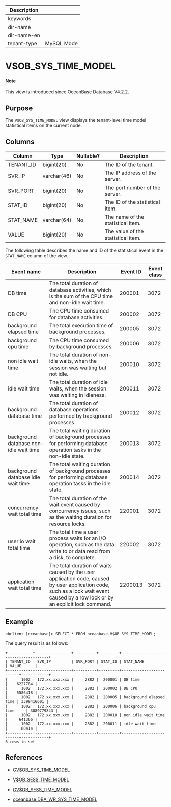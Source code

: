 | Description ||
|---|---|
| keywords ||
| dir-name ||
| dir-name-en ||
| tenant-type | MySQL Mode |

# V$OB_SYS_TIME_MODEL

<main id="notice" type='explain'>
<h4>Note</h4>
<p>This view is introduced since OceanBase Database V4.2.2. </p>
</main>

## Purpose

The `V$OB_SYS_TIME_MODEL` view displays the tenant-level time model statistical items on the current node.

## Columns

| **Column** | **Type** | **Nullable?** | **Description** |
|------------|-------------|---------------------|----------------------------------------|
| TENANT_ID | bigint(20) | No | The ID of the tenant. |
| SVR_IP | varchar(46) | No | The IP address of the server. |
| SVR_PORT | bigint(20) | No | The port number of the server. |
| STAT_ID | bigint(20) | No | The ID of the statistical item. |
| STAT_NAME | varchar(64) | No | The name of the statistical item. |
| VALUE | bigint(20) | No | The value of the statistical item. |

The following table describes the name and ID of the statistical event in the `STAT_NAME` column of the view.

| Event name | Description | Event ID | Event class |
| ------------|------|------------|----------------|
| DB time | The total duration of database activities, which is the sum of the CPU time and non-idle wait time. | 200001 | 3072 |
| DB CPU | The CPU time consumed for database activities. | 200002 | 3072 |
| background elapsed time | The total execution time of background processes. | 200005 | 3072 |
| background cpu time | The CPU time consumed by background processes. | 200006 | 3072 |
| non idle wait time | The total duration of non-idle waits, when the session was waiting but not idle. | 200010 | 3072 |
| idle wait time | The total duration of idle waits, when the session was waiting in idleness. | 200011 | 3072 |
| background database time | The total duration of database operations performed by background processes. | 200012 | 3072 |
| background database non-idle wait time | The total waiting duration of background processes for performing database operation tasks in the non-idle state. | 200013 | 3072 |
| background database idle wait time | The total waiting duration of background processes for performing database operation tasks in the idle state. | 200014 | 3072 |
| concurrency wait total time | The total duration of the wait event caused by concurrency issues, such as the waiting duration for resource locks. | 220001 | 3072 |
| user io wait total time | The total time a user process waits for an I/O operation, such as the data write to or data read from a disk, to complete. | 220002 | 3072 |
| application wait total time | The total duration of waits caused by the user application code, caused by user application code, such as a lock wait event caused by a row lock or by an explicit lock command. | 2200013 | 3072 |

## Example

```shell
obclient [oceanbase]> SELECT * FROM oceanbase.V$OB_SYS_TIME_MODEL;
```

The query result is as follows:

```shell
+-----------+----------------+----------+---------+-------------------------+------------+
| TENANT_ID | SVR_IP         | SVR_PORT | STAT_ID | STAT_NAME               | VALUE      |
+-----------+----------------+----------+---------+-------------------------+------------+
|      1002 | 172.xx.xxx.xxx |     2882 |  200001 | DB time                 |    6227784 |
|      1002 | 172.xx.xxx.xxx |     2882 |  200002 | DB CPU                  |    5586418 |
|      1002 | 172.xx.xxx.xxx |     2882 |  200005 | background elapsed time | 3399416601 |
|      1002 | 172.xx.xxx.xxx |     2882 |  200006 | background cpu time     | 3089779843 |
|      1002 | 172.xx.xxx.xxx |     2882 |  200010 | non idle wait time      |     641366 |
|      1002 | 172.xx.xxx.xxx |     2882 |  200011 | idle wait time          |      80414 |
+-----------+----------------+----------+---------+-------------------------+------------+
6 rows in set
```

## References

* [GV$OB_SYS_TIME_MODEL](17000.gv-ob_sys_time_model-of-mysql-mode.md)

* [V$OB_SESS_TIME_MODEL](16900.v-ob_sess_time_model-of-mysql-mode.md)

* [GV$OB_SESS_TIME_MODEL](16800.gv-ob_sess_time_model-of-mysql-mode.md)

* [oceanbase.DBA_WR_SYS_TIME_MODEL](../200.dictionary-view-of-mysql-mode/26800.dba_wr_sys_time_model-of-mysql-mode.md)